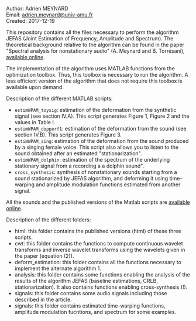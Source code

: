 Author: Adrien MEYNARD  
Email: adrien.meynard@univ-amu.fr  
Created: 2017-12-19

This repository contains all the files necessary to perform the algorithm JEFAS (Joint Estimation of Frequency, Amplitude and Spectrum). The theoretical background relative to the algorithm can be found in the paper "Spectral analysis for nonstationary audio" (A. Meynard and B. Torrésani), [available online](https://hal.archives-ouvertes.fr/hal-01670187).

The implementation of the algorithm uses MATLAB functions from the optimization toolbox. Thus, this toolbox is necessary to run the algorithm. A less efficient version of the algorithm that does not require this toolbox is available upon demand.

Description of the different MATLAB scripts:
- `estimWPAM_toysig`: estimation of the deformation from the synthetic signal (see section IV.A). This script generates Figure 1, Figure 2 and the values in Table I.
- `estimWPAM_dopperf1`: estimation of the deformation from the sound (see section IV.B). This script generates Figure 3.
- `estimWPAM_sing`: estimation of the deformation from the sound produced by a singing female voice. This script also allows you to listen to the sound obtained after an estimated "stationarization".
- `estimWPAM_dolphin`: estimation of the spectrum of the underlying stationary signal from a recording a a dolphin sound".
- `cross_synthesis`: synthesis of nonstationary sounds starting from a sound stationarized by JEFAS algorithm, and deforming it using time-warping and amplitude modulation functions estimated from another signal.

All the sounds and the published versions of the Matlab scripts are [available online](http://meynard.perso.math.cnrs.fr/paperJEFAS/NonStationaryAudio.html).

Description of the different folders:
- html: this folder contains the published versions (html) of these three scripts.
- cwt: this folder contains the functions to compute continuous wavelet transforms and inverse wavelet transforms using the wavelets given in the paper (equation (2)).
- deform_estimation: this folder contains all the functions necessary to implement the alternate algorithm 1.
- analysis: this folder contains some functions enabling the analysis of the results of the algorithm JEFAS (baseline estimations, CRLB, stationarization). It also contains functions enabling cross-synthesis (!).
- signals: this folder contains some audio signals including those described in the article.
- signals: this folder contains estimated time-warping functions, amplitude modulation fucntions, and spectrum for some examples.
